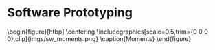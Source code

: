 Software Prototyping
====================

\begin{figure}[htbp]
    \centering
    \includegraphics[scale=0.5,trim={0 0 0 0},clip]{imgs/sw_moments.png}
    \caption{Moments}
\end{figure}
